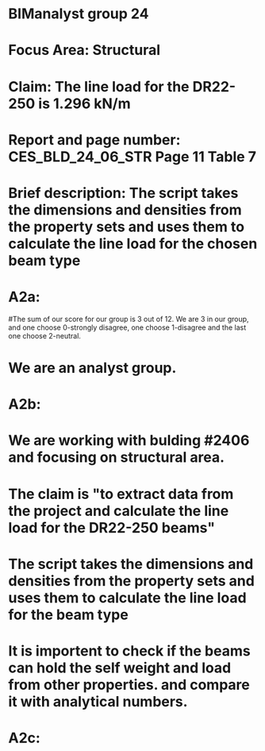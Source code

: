 # BIManalyst group 24
# Focus Area: Structural
# Claim: The line load for the DR22-250 is 1.296 kN/m
# Report and page number: CES_BLD_24_06_STR Page 11 Table 7
# Brief description: The script takes the dimensions and densities from the property sets and uses them to calculate the line load for the chosen beam type

# A2a: 
#The sum of our score for our group is 3 out of 12. We are 3 in our group, and one choose 0-strongly disagree, one choose 1-disagree and the last one choose 2-neutral. 
# We are an analyst group. 

# A2b: 
# We are working with bulding #2406 and focusing on structural area. 
# The claim is "to extract data from the project and calculate the line load for the DR22-250 beams"
# The script takes the dimensions and densities from the property sets and uses them to calculate the line load for the beam type
# It is importent to check if the beams can hold the self weight and load from other properties. and compare it with analytical numbers. 

# A2c: 
# 

